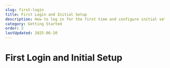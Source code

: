 ```yaml
---
slug: first-login
title: First Login and Initial Setup
description: How to log in for the first time and configure initial settings
category: Getting Started
order: 2
lastUpdated: 2025-06-20
---
```


# First Login and Initial Setup
